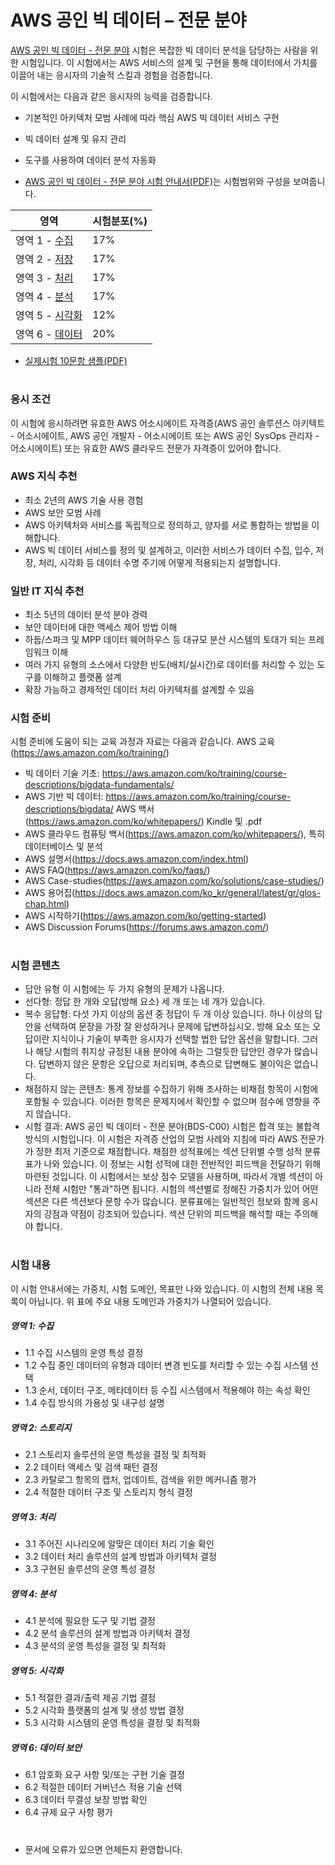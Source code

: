 # AWS 공인 빅 데이터 – 전문 분야

 [AWS 공인 빅 데이터 - 전문 분야](https://aws.amazon.com/certification/certified-big-data-specialty/) 시험은 복잡한 빅 데이터 분석을 담당하는 사람을 위한 시험입니다. 이 시험에서는 AWS 서비스의 설계 및 구현을 통해 데이터에서 가치를 이끌어 내는 응시자의 기술적 스킬과 경험을 검증합니다.

이 시험에서는 다음과 같은 응시자의 능력을 검증합니다.

* 기본적인 아키텍처 모범 사례에 따라 핵심 AWS 빅 데이터 서비스 구현
* 빅 데이터 설계 및 유지 관리
* 도구를 사용하여 데이터 분석 자동화

* [AWS 공인 빅 데이터 - 전문 분야 시험 안내서(PDF)](https://d1.awsstatic.com/training-and-certification/docs-bigdata-spec/AWS%20Certified%20Big%20Data%20-%20Specialty_Exam%20Guide_v1.2_FINAL_KOR.pdf)는 시험범위와 구성을 보여줍니다.

영역 | 시험분포(%)
-------|-------------------
영역 1 - [수집](Domain_1_-_Collection/README.md) | 17%
영역 2 - [저장](Domain_2_-_Storage/README.md) | 17%
영역 3 - [처리](Domain_3_-_Processing/README.md) | 17%
영역 4 - [분석](Domain_4_-_Analysis/README.md) | 17%
영역 5 - [시각화](Domain_5_-_Visualization/README.md) | 12%
영역 6 - [데이터 ](Domain_6_-_Security/README.md) | 20%

* [실제시험 10문항 샘플(PDF)](https://github.com/leehaesung/AWS_BIG_DATA_SPECIALTY/raw/master/data/AWS_Certified_Big_Data_Specialty_SampleExam.pdf)

#

### 응시 조건 
 이 시험에 응시하려면 유효한 AWS 어소시에이트 자격증(AWS 공인 솔루션스 아키텍트 - 어소시에이트,
AWS 공인 개발자 - 어소시에이트 또는 AWS 공인 SysOps 관리자 - 어소시에이트) 또는 유효한 AWS
클라우드 전문가 자격증이 있어야 합니다.

### AWS 지식 추천 
* 최소 2년의 AWS 기술 사용 경험
* AWS 보안 모범 사례
* AWS 아키텍처와 서비스를 독립적으로 정의하고, 양자를 서로 통합하는 방법을 이해합니다.
* AWS 빅 데이터 서비스를 정의 및 설계하고, 이러한 서비스가 데이터 수집, 입수, 저장, 처리, 시각화 등 데이터 수명 주기에 어떻게 적용되는지 설명합니다.

### 일반 IT 지식 추천
* 최소 5년의 데이터 분석 분야 경력
* 보안 데이터에 대한 액세스 제어 방법 이해
* 하둡/스파크 및 MPP 데이터 웨어하우스 등 대규모 분산 시스템의 토대가 되는 프레임워크 이해
* 여러 가지 유형의 소스에서 다양한 빈도(배치/실시간)로 데이터를 처리할 수 있는 도구를 이해하고 플랫폼 설계
* 확장 가능하고 경제적인 데이터 처리 아키텍처를 설계할 수 있음

### 시험 준비
시험 준비에 도움이 되는 교육 과정과 자료는 다음과 같습니다.
AWS 교육(https://aws.amazon.com/ko/training/)
* 빅 데이터 기술 기초: https://aws.amazon.com/ko/training/course-descriptions/bigdata-fundamentals/
* AWS 기반 빅 데이터: https://aws.amazon.com/ko/training/course-descriptions/bigdata/
AWS 백서(https://aws.amazon.com/ko/whitepapers/) Kindle 및 .pdf
* AWS 클라우드 컴퓨팅 백서(https://aws.amazon.com/ko/whitepapers/), 특히 데이터베이스 및 분석
* AWS 설명서(https://docs.aws.amazon.com/index.html)
* AWS FAQ(https://aws.amazon.com/ko/faqs/)
* AWS Case-studies(https://aws.amazon.com/ko/solutions/case-studies/)
* AWS 용어집(https://docs.aws.amazon.com/ko_kr/general/latest/gr/glos-chap.html)
* AWS 시작하기(https://aws.amazon.com/ko/getting-started)
* AWS Discussion Forums(https://forums.aws.amazon.com/)

#

### 시험 콘텐츠
* 답안 유형
이 시험에는 두 가지 유형의 문제가 나옵니다. 
 * 선다형: 정답 한 개와 오답(방해 요소) 세 개 또는 네 개가 있습니다.
 * 복수 응답형: 다섯 가지 이상의 옵션 중 정답이 두 개 이상 있습니다.
하나 이상의 답안을 선택하여 문장을 가장 잘 완성하거나 문제에 답변하십시오. 방해 요소 또는 오답이란
지식이나 기술이 부족한 응시자가 선택할 법한 답안 옵션을 말합니다. 그러나 해당 시험의 취지상 규정된
내용 분야에 속하는 그럴듯한 답안인 경우가 많습니다.
답변하지 않은 문항은 오답으로 처리되며, 추측으로 답변해도 불이익은 없습니다. 
* 채점하지 않는 콘텐츠: 통계 정보를 수집하기 위해 조사하는 비채점 항목이 시험에 포함될 수 있습니다. 이러한 항목은
문제지에서 확인할 수 없으며 점수에 영향을 주지 않습니다. 
* 시험 결과: AWS 공인 빅 데이터 - 전문 분야(BDS-C00) 시험은 합격 또는 불합격 방식의 시험입니다. 이 시험은 자격증
산업의 모범 사례와 지침에 따라 AWS 전문가가 정한 최저 기준으로 채점합니다. 채점한 성적표에는 섹션 단위별 수행 성적 분류표가 나와 있습니다. 이 정보는 시험 성적에 대한 전반적인 피드백을 전달하기 위해 마련된 것입니다. 이 시험에서는 보상 점수 모델을 사용하며, 따라서 개별 섹션이 아니라 전체 시험만 "통과"하면 됩니다. 시험의 섹션별로 정해진 가중치가 있어 어떤 섹션은 다른 섹션보다 문항 수가 많습니다. 분류표에는 일반적인 정보와 함께 응시자의 강점과 약점이 강조되어 있습니다. 섹션
단위의 피드백을 해석할 때는 주의해야 합니다.

#

### 시험 내용 
이 시험 안내서에는 가중치, 시험 도메인, 목표만 나와 있습니다. 이 시험의 전체 내용 목록이 아닙니다. 위 표에 주요 내용 도메인과 가중치가 나열되어 있습니다.

##### 영역 1: 수집
* 1.1 수집 시스템의 운영 특성 결정
* 1.2 수집 중인 데이터의 유형과 데이터 변경 빈도를 처리할 수 있는 수집 시스템 선택
* 1.3 순서, 데이터 구조, 메타데이터 등 수집 시스템에서 적용해야 하는 속성 확인
* 1.4 수집 방식의 가용성 및 내구성 설명

##### 영역 2: 스토리지
 * 2.1 스토리지 솔루션의 운영 특성을 결정 및 최적화
* 2.2 데이터 액세스 및 검색 패턴 결정
* 2.3 카탈로그 항목의 캡처, 업데이트, 검색을 위한 메커니즘 평가
* 2.4 적절한 데이터 구조 및 스토리지 형식 결정

##### 영역 3: 처리
* 3.1 주어진 시나리오에 알맞은 데이터 처리 기술 확인
* 3.2 데이터 처리 솔루션의 설계 방법과 아키텍처 결정
* 3.3 구현된 솔루션의 운영 특성 결정

##### 영역 4: 분석
* 4.1 분석에 필요한 도구 및 기법 결정
* 4.2 분석 솔루션의 설계 방법과 아키텍처 결정
* 4.3 분석의 운영 특성을 결정 및 최적화

##### 영역 5: 시각화
* 5.1 적절한 결과/출력 제공 기법 결정
* 5.2 시각화 플랫폼의 설계 및 생성 방법 결정
* 5.3 시각화 시스템의 운영 특성을 결정 및 최적화

##### 영역 6: 데이터 보안
* 6.1 암호화 요구 사항 및/또는 구현 기술 결정
* 6.2 적절한 데이터 거버넌스 적용 기술 선택
* 6.3 데이터 무결성 보장 방법 확인
* 6.4 규제 요구 사항 평가

#

* 문서에 오류가 있으면 언제든지 환영합니다.
